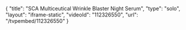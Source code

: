 {
    "title": "SCA Multiceutical Wrinkle Blaster Night Serum",
    "type": "solo",
    "layout": "iframe-static",
    "videoId": "112326550",
    "url": "\/tvpembed\/112326550"
}
